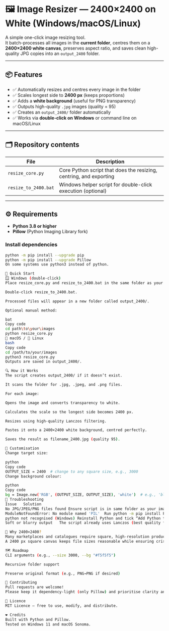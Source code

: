 # 🖼️ Image Resizer — 2400×2400 on White (Windows/macOS/Linux)

A simple one-click image resizing tool.  
It batch-processes all images in the **current folder**, centres them on a **2400×2400 white canvas**, preserves aspect ratio, and saves clean high-quality JPG copies into an `output_2400` folder.

---

## 📦 Features

- ✅ Automatically resizes and centres every image in the folder  
- ✅ Scales longest side to **2400 px** (keeps proportions)  
- ✅ Adds a **white background** (useful for PNG transparency)  
- ✅ Outputs high-quality `.jpg` images (quality = 95)  
- ✅ Creates an `output_2400/` folder automatically  
- ✅ Works via **double-click on Windows** or command line on macOS/Linux  

---

## 🗂️ Repository contents

| File | Description |
|------|--------------|
| `resize_core.py` | Core Python script that does the resizing, centring, and exporting |
| `resize_to_2400.bat` | Windows helper script for double-click execution (optional) |

---

## ⚙️ Requirements

- **Python 3.8 or higher**  
- **Pillow** (Python Imaging Library fork)

### Install dependencies

```bash
python -m pip install --upgrade pip
python -m pip install --upgrade Pillow
On some systems use python3 instead of python.

🚀 Quick Start
🪟 Windows (double-click)
Place resize_core.py and resize_to_2400.bat in the same folder as your images.

Double-click resize_to_2400.bat.

Processed files will appear in a new folder called output_2400/.

Optional manual method:

bat
Copy code
cd path\to\your\images
python resize_core.py
🍎 macOS / 🐧 Linux
bash
Copy code
cd /path/to/your/images
python3 resize_core.py
Outputs are saved in output_2400/.

🔍 How it Works
The script creates output_2400/ if it doesn’t exist.

It scans the folder for .jpg, .jpeg, and .png files.

For each image:

Opens the image and converts transparency to white.

Calculates the scale so the longest side becomes 2400 px.

Resizes using high-quality Lanczos filtering.

Pastes it onto a 2400×2400 white background, centred perfectly.

Saves the result as filename_2400.jpg (quality 95).

🧰 Customisation
Change target size:

python
Copy code
OUTPUT_SIZE = 2400  # change to any square size, e.g., 3000
Change background colour:

python
Copy code
bg = Image.new('RGB', (OUTPUT_SIZE, OUTPUT_SIZE), 'white')  # e.g., 'black' or '#f5f5f5'
🧩 Troubleshooting
Issue	Solution
No JPG/JPEG/PNG files found	Ensure script is in same folder as your images
ModuleNotFoundError: No module named 'PIL'	Run python -m pip install Pillow
python not recognised (Windows)	Reinstall Python and tick “Add Python to PATH”
Soft or blurry output	The script already uses Lanczos (best quality for resizing)

🧠 Why 2400×2400?
Many marketplaces and catalogues require square, high-resolution product images.
A 2400 px square canvas keeps file sizes reasonable while ensuring crisp detail for thumbnails and print layouts.

🗺️ Roadmap
CLI arguments (e.g., --size 3000, --bg "#f5f5f5")

Recursive folder support

Preserve original format (e.g., PNG→PNG if desired)

🤝 Contributing
Pull requests are welcome!
Please keep it dependency-light (only Pillow) and prioritise clarity and reliability.

📄 Licence
MIT Licence — free to use, modify, and distribute.

❤️ Credits
Built with Python and Pillow.
Tested on Windows 11 and macOS Sonoma.
